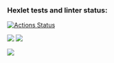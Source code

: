 ### Hexlet tests and linter status:
[![Actions Status](https://github.com/nomadkyr/frontend-project-lvl2/workflows/hexlet-check/badge.svg)](https://github.com/nomadkyr/frontend-project-lvl2/actions)

<a href="https://codeclimate.com/github/nomadkyr/frontend-project-lvl2/maintainability"><img src="https://api.codeclimate.com/v1/badges/f8451b8914791d6491dd/maintainability" /></a> <a href="https://codeclimate.com/github/nomadkyr/frontend-project-lvl2/test_coverage"><img src="https://api.codeclimate.com/v1/badges/f8451b8914791d6491dd/test_coverage" /></a>

<a href="https://asciinema.org/a/5zIpK3u4R38WXAKORSpoZBL8n" target="_blank"><img src="https://asciinema.org/a/5zIpK3u4R38WXAKORSpoZBL8n.svg" /></a>
